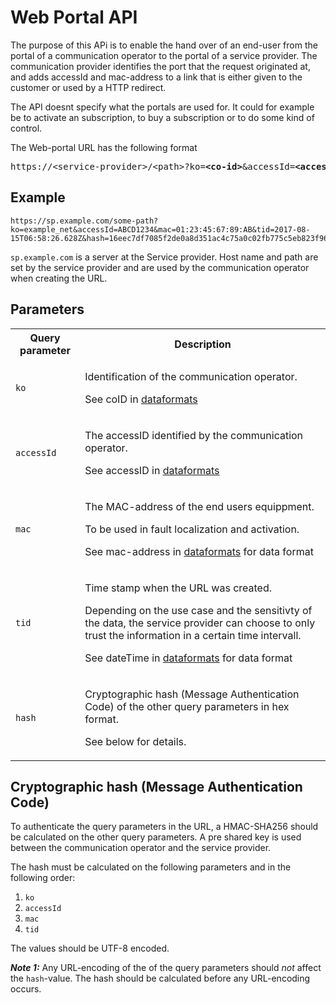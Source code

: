 # Web Portal API

The purpose of this APi is to enable the hand over of an end-user from the portal of a communication operator to the portal of a service provider.
The communication provider identifies the port that the request originated at, and adds accessId and mac-address to a link that is either given to the customer or used by a HTTP redirect. 

The API doesnt specify what the portals are used for. It could for example be to activate an subscription, to buy a subscription or to do some kind of control.

The Web-portal URL has the following format
<pre>
https://&lt;service-provider&gt;/&lt;path&gt;?ko=<b>&lt;co-id&gt;</b>&amp;accessId=<b>&lt;accessID&gt;</b>&amp;mac=<b>&lt;mac-address&gt;</b>&amp;tid=<b>&lt;timestamp&gt;</b>&amp;hash=<b>&lt;hash&gt;</b>
</pre>

## Example

	https://sp.example.com/some-path?ko=example_net&accessId=ABCD1234&mac=01:23:45:67:89:AB&tid=2017-08-15T06:58:26.628Z&hash=16eec7df7085f2de0a8d351ac4c75a0c02fb775c5eb823f96e6fb19bedaf65ed

`sp.example.com` is a server at the Service provider.
Host name and path are set by the service provider and are used by the communication operator when creating the URL.


## Parameters

<table>
	<tr>
		<th>Query parameter</th>
		<th>Description</th>
	</tr>
	<tr>
		<td>
			<code>ko</code>
		</td>
		<td>
			<p>Identification of the communication operator.</p>
			<p>See coID in <a href="dataformats.md">dataformats</a></p>
		</td>
	</tr>
	<tr>
		<td>
			<code>accessId</code>
		</td>
		<td>
			<p>The accessID identified by the communication operator.</p>
			<p>See accessID in <a href="dataformats.md">dataformats</a></p>
		</td>
	</tr>
	<tr>
		<td>
			<code>mac</code>
		</td>
		<td>
			<p>The MAC-address of the end users equippment.</p>
			<p>To be used in fault localization and activation.</p>
			<p>See mac-address in <a href="dataformats.md">dataformats</a> for data format</p>
		</td>
	</tr>
	<tr>
		<td>
			<code>tid</code>
		</td>
		<td>
  			<p>Time stamp when the URL was created.</p> 
            <p>Depending on the use case and the sensitivty of the data, the service provider can choose to only trust the information in a certain time intervall.</p>
			<p>See dateTime in <a href="dataformats.md">dataformats</a> for data format</p>
		</td>
	</tr>
	<tr>
		<td>
			<code>hash</code>
		</td>
		<td>
			<p>Cryptographic hash (Message Authentication Code) of the other query parameters in hex format.</p>
			<p>See below for details.</p>
		</td>
	</tr>
</table>

## Cryptographic hash (Message Authentication Code)

To authenticate the query parameters in the URL, a HMAC-SHA256 should be calculated on the other query parameters.
A pre shared key is used between the communication operator and the service provider. 

The hash must be calculated on the following parameters and in the following order:
1. `ko`
2. `accessId`
3. `mac`
4. `tid`

The values should be UTF-8 encoded.

***Note 1:***  Any URL-encoding of the of the query parameters should *not* affect the `hash`-value.
The hash should be calculated before any URL-encoding occurs.

